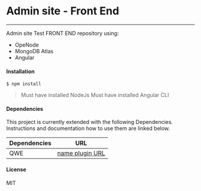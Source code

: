 # Admin site - Front End 
-------------


Admin site Test FRONT END repository using:
- OpeNode
- MongoDB Atlas
- Angular


#### Installation
```
$ npm install
```
> Must have installed NodeJs 
> Must have installed Angular CLI


#### Dependencies
This project is currently extended with the following Dependencies.
Instructions and documentation how to use them are linked below.

| Dependencies | URL |
| ------ | ------ |
| QWE | [name plugin URL](http://qwe.qwe/) |

#### License

MIT
```
```